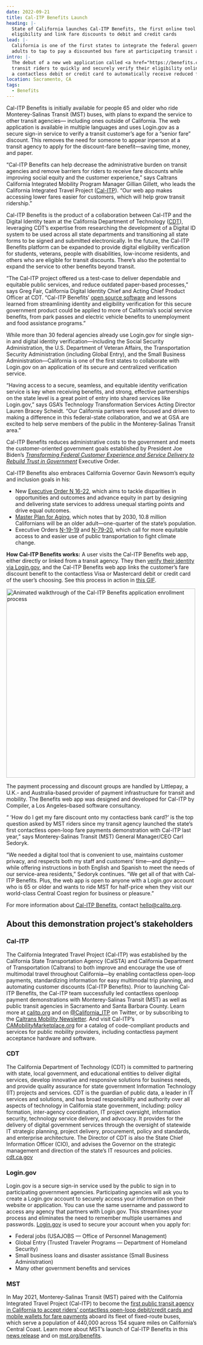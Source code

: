 ```yaml
---
date: 2022-09-21
title: Cal-ITP Benefits Launch
heading: |-
  State of California launches Cal-ITP Benefits, the first online tool for transit riders to verify their identity and benefit
  eligibility and link fare discounts to debit and credit cards
lead: |-
  California is one of the first states to integrate the federal government’s secure Login.gov sign-in service, enabling older
  adults to tap to pay a discounted bus fare at participating transit agencies
intro: |-
  The debut of a new web application called <a href="https://benefits.calitp.org/" target="_blank">Cal-ITP Benefits</a> allows
  transit riders to quickly and securely verify their eligibility online for discounted fares and link that discount benefit to
  a contactless debit or credit card to automatically receive reduced fares whenever they tap to pay with the card.
location: Sacramento, CA
tags:
  - Benefits
---
```


Cal-ITP Benefits is initially available for people 65 and older who ride Monterey-Salinas Transit (MST) buses, with plans to
expand the service to other transit agencies— including ones outside of California. The web application is available in
multiple languages and uses Login.gov as a secure sign-in service to verify a transit customer’s age for a “senior fare”
discount. This removes the need for someone to appear inperson at a transit agency to apply for the discount-fare
benefit—saving time, money, and paper.

“Cal-ITP Benefits can help decrease the administrative burden on transit agencies and remove barriers for riders to receive
fare discounts while improving social equity and the customer experience,” says Caltrans California Integrated Mobility
Program Manager Gillian Gillett, who leads the California Integrated Travel Project ([Cal-ITP](https://calitp.org)).
“Our web app makes accessing lower fares easier for customers, which will help grow transit ridership.”

Cal-ITP Benefits is the product of a collaboration between Cal-ITP and the Digital Identity team at the California Department
of Technology ([CDT](https://cdt.ca.gov/)), leveraging CDT’s expertise from researching the development of a Digital ID system
to be used across all state departments and transitioning all state forms to be signed and submitted electronically. In the
future, the Cal-ITP Benefits platform can be expanded to provide digital eligibility verification for students, veterans,
people with disabilities, low-income residents, and others who are eligible for transit discounts. There’s also the potential
to expand the service to other benefits beyond transit.

“The Cal-ITP project offered us a test-case to deliver dependable and equitable public services, and reduce outdated
paper-based processes,” says Greg Fair, California Digital Identity Chief and Acting Chief Product Officer at CDT.
“Cal-ITP Benefits’ [open source software](https://github.com/cal-itp/benefits) and lessons learned from streamlining identity
and eligibility verification for this secure government product could be applied to more of California’s social service
benefits, from park passes and electric vehicle benefits to unemployment and food assistance programs.”

While more than 30 federal agencies already use Login.gov for single sign-in and digital identity verification—including the
Social Security Administration, the U.S. Department of Veteran Affairs, the Transportation Security Administration
(including Global Entry), and the Small Business Administration—California is one of the first states to collaborate with
Login.gov on an application of its secure and centralized verification service.

“Having access to a secure, seamless, and equitable identity verification service is key when receiving benefits, and strong,
effective partnerships on the state level is a great point of entry into shared services like Login.gov,” says GSA’s Technology
Transformation Services Acting Director Lauren Bracey Scheidt. “Our California partners were focused and driven to making a
difference in this federal-state collaboration, and we at GSA are excited to help serve members of the public in the
Monterey-Salinas Transit area.”

Cal-ITP Benefits reduces administrative costs to the government and meets the customer-oriented government goals established
by President Joe Biden’s [_Transforming Federal Customer Experience and Service Delivery to Rebuild Trust in Government_](https://www.whitehouse.gov/briefing-room/statements-releases/2021/12/13/fact-sheet-putting-the-public-first-improving-customer-experience-and-service-delivery-for-the-american-people/)
Executive Order.

Cal-ITP Benefits also embraces California Governor Gavin Newsom’s equity and inclusion goals in his:

- New [Executive Order N 16-22](https://www.gov.ca.gov/wp-content/uploads/2022/09/9.13.22-EO-N-16-22-Equity.pdf), which aims to
  tackle disparities in opportunities and outcomes and advance equity in part by designing and delivering state services to
  address unequal starting points and drive equal outcomes.
- [Master Plan for Aging](https://mpa.aging.ca.gov/), which notes that by 2030, 10.8 million Californians will be an older
  adult—one-quarter of the state’s population.
- Executive Orders [N-19-19](https://www.gov.ca.gov/2019/09/20/ahead-of-climate-week-governor-newsom-announces-executive-action-to-leverage-states-700-billion-pension-investments-transportation-systems-and-purchasing-power-to-strengthen-climate-resili/) and [N-79-20](https://www.gov.ca.gov/2020/09/23/governor-newsom-announces-california-will-phase-out-gasoline-powered-cars-drastically-reduce-demand-for-fossil-fuel-in-californias-fight-against-climate-change/),
  which call for more equitable access to and easier use of public transportation to fight climate change.

**How Cal-ITP Benefits works:** A user visits the Cal-ITP Benefits web app, either directly or linked from a transit agency.
They then [verify their identity via Login.gov](https://www.login.gov/help/verify-your-identity/how-to-verify-your-identity/),
and the Cal-ITP Benefits web app links the customer’s fare discount benefit to the contactless Visa or Mastercard debit or
credit card of the user’s choosing. See this process in action in [this GIF](https://docs.calitp.org/benefits/use-cases/img/senior-success.gif).

<img alt="Animated walkthrough of the Cal-ITP Benefits application enrollment process" src="https://docs.calitp.org/benefits/use-cases/img/senior-success.gif" height="500" class="mx-auto d-block" />

The payment processing and discount groups are handled by Littlepay, a U.K.- and Australia-based provider of payment
infrastructure for transit and mobility. The Benefits web app was designed and developed for Cal-ITP by Compiler, a
Los Angeles–based software consultancy.

“ ‘How do I get my fare discount onto my contactless bank card?’ is the top question asked by MST riders since my transit
agency launched the state’s first contactless open-loop fare payments demonstration with Cal-ITP last year,” says
Monterey-Salinas Transit (MST) General Manager/CEO Carl Sedoryk.

“We needed a digital tool that is convenient to use, maintains customer privacy, and respects both my staff and customers’
time—and dignity—while offering instructions in both English and Spanish to meet the needs of our service-area residents,”
Sedoryk continues. “We get all of that with Cal-ITP Benefits. Plus, the web app is open to anyone with a Login.gov account
who is 65 or older and wants to ride MST for half-price when they visit our world-class Central Coast region for business or
pleasure.”

For more information about [Cal-ITP Benefits](https://benefits.calitp.org/), contact [hello@calitp.org](mailto:hello@calitp.org).

## About this demonstration project’s stakeholders

### Cal-ITP

The California Integrated Travel Project (Cal-ITP) was established by the California State Transportation Agency (CalSTA) and
California Department of Transportation (Caltrans) to both improve and encourage the use of multimodal travel throughout
California—by enabling contactless open-loop payments, standardizing information for easy multimodal trip planning, and
automating customer discounts (Cal-ITP Benefits). Prior to launching Cal-ITP Benefits, the Cal-ITP team successfully led
contactless openloop payment demonstrations with Monterey-Salinas Transit (MST) as well as public transit agencies in
Sacramento and Santa Barbara County. Learn more at [calitp.org](https://calitp.org) and on [@California_ITP](https://twitter.com/california_itp)
on Twitter, or by subscribing to the [Caltrans Mobility Newsletter](https://lp.constantcontactpages.com/su/eLbtFoE/calitp?VCPR).
And visit Cal-ITP’s [CAMobilityMarketplace.org](https://camobilitymarketplace.org) for a catalog of code-compliant products and
services for public mobility providers, including contactless payment acceptance hardware and software.

### CDT

The California Department of Technology (CDT) is committed to partnering with state, local government, and educational entities
to deliver digital services, develop innovative and responsive solutions for business needs, and provide quality assurance for
state government Information Technology (IT) projects and services. CDT is the guardian of public data, a leader in IT services
and solutions, and has broad responsibility and authority over all aspects of technology in California state government,
including: policy formation, inter-agency coordination, IT project oversight, information security, technology service delivery,
and advocacy. It provides for the delivery of digital government services through the oversight of statewide IT strategic
planning, project delivery, procurement, policy and standards, and enterprise architecture. The Director of CDT is also the
State Chief Information Officer (CIO), and advises the Governor on the strategic management and direction of the state’s IT
resources and policies. [cdt.ca.gov](https://cdt.ca.gov)

### Login.gov

Login.gov is a secure sign-in service used by the public to sign in to participating government agencies. Participating
agencies will ask you to create a Login.gov account to securely access your information on their website or application.
You can use the same username and password to access any agency that partners with Login.gov. This streamlines your process and
eliminates the need to remember multiple usernames and passwords. [Login.gov](https://login.gov/) is used to secure your
account when you apply for:

- Federal jobs (USAJOBS — Office of Personnel Management)
- Global Entry (Trusted Traveler Programs — Department of Homeland Security)
- Small business loans and disaster assistance (Small Business Administration)
- Many other government benefits and services

### MST

In May 2021, Monterey-Salinas Transit (MST) paired with the California Integrated Travel Project (Cal-ITP) to become the [first
public transit agency in California to accept riders’ contactless open-loop debit/credit cards and mobile wallets for fare
payments](https://mst.org/news_items/monterey-salinas-transit-announces-launch-of-contactless-fare-payment-demonstration/)
aboard its fleet of fixed-route buses, which serve a population of 440,000 across 154 square miles on California’s Central
Coast. Learn more about MST’s launch of Cal-ITP Benefits in this [news release](https://mst.org/news_items/monterey-salinas-transit-mst-announces-discount-contactless-fares-for-both-local-and-visiting-riders-65-with-launch-of-new-benefits-eligibility-verification-website/)
and on [mst.org/benefits](https://mst.org/benefits).
